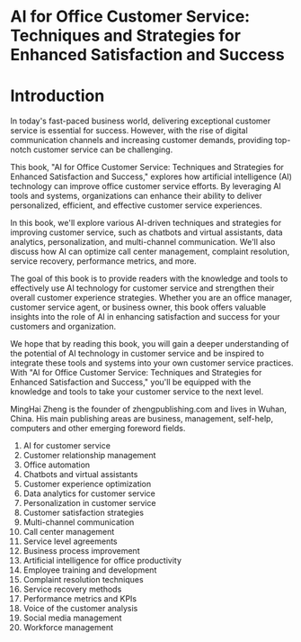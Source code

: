 # AI for Office Customer Service: Techniques and Strategies for Enhanced Satisfaction and Success

# Introduction

In today's fast-paced business world, delivering exceptional customer service is essential for success. However, with the rise of digital communication channels and increasing customer demands, providing top-notch customer service can be challenging.

This book, "AI for Office Customer Service: Techniques and Strategies for Enhanced Satisfaction and Success," explores how artificial intelligence (AI) technology can improve office customer service efforts. By leveraging AI tools and systems, organizations can enhance their ability to deliver personalized, efficient, and effective customer service experiences.

In this book, we'll explore various AI-driven techniques and strategies for improving customer service, such as chatbots and virtual assistants, data analytics, personalization, and multi-channel communication. We'll also discuss how AI can optimize call center management, complaint resolution, service recovery, performance metrics, and more.

The goal of this book is to provide readers with the knowledge and tools to effectively use AI technology for customer service and strengthen their overall customer experience strategies. Whether you are an office manager, customer service agent, or business owner, this book offers valuable insights into the role of AI in enhancing satisfaction and success for your customers and organization.

We hope that by reading this book, you will gain a deeper understanding of the potential of AI technology in customer service and be inspired to integrate these tools and systems into your own customer service practices. With "AI for Office Customer Service: Techniques and Strategies for Enhanced Satisfaction and Success," you'll be equipped with the knowledge and tools to take your customer service to the next level.

MingHai Zheng is the founder of zhengpublishing.com and lives in Wuhan, China. His main publishing areas are business, management, self-help, computers and other emerging foreword fields.



1. AI for customer service
2. Customer relationship management
3. Office automation
4. Chatbots and virtual assistants
5. Customer experience optimization
6. Data analytics for customer service
7. Personalization in customer service
8. Customer satisfaction strategies
9. Multi-channel communication
10. Call center management
11. Service level agreements
12. Business process improvement
13. Artificial intelligence for office productivity
14. Employee training and development
15. Complaint resolution techniques
16. Service recovery methods
17. Performance metrics and KPIs
18. Voice of the customer analysis
19. Social media management
20. Workforce management

